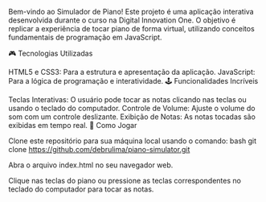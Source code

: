 Bem-vindo ao Simulador de Piano! Este projeto é uma aplicação interativa desenvolvida durante o curso na Digital Innovation One. O objetivo é replicar a experiência de tocar piano de forma virtual, utilizando conceitos fundamentais de programação em JavaScript.

🎮 Tecnologias Utilizadas

HTML5 e CSS3: Para a estrutura e apresentação da aplicação.
JavaScript: Para a lógica de programação e interatividade.
🕹️ Funcionalidades Incríveis

Teclas Interativas: O usuário pode tocar as notas clicando nas teclas ou usando o teclado do computador.
Controle de Volume: Ajuste o volume do som com um controle deslizante.
Exibição de Notas: As notas tocadas são exibidas em tempo real.
🚀 Como Jogar

Clone este repositório para sua máquina local usando o comando:
bash git clone https://github.com/debrulima/piano-simulator.git

Abra o arquivo index.html no seu navegador web.

Clique nas teclas do piano ou pressione as teclas correspondentes no teclado do computador para tocar as notas.


